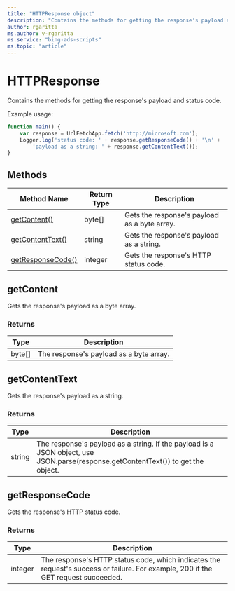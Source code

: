 ```yaml
---
title: "HTTPResponse object"
description: "Contains the methods for getting the response's payload and status code."
author: rgaritta
ms.author: v-rgaritta
ms.service: "bing-ads-scripts"
ms.topic: "article"
---
```


# HTTPResponse

Contains the methods for getting the response's payload and status code.


Example usage:
```javascript
function main() {
    var response = UrlFetchApp.fetch('http://microsoft.com');
    Logger.log('status code: ' + response.getResponseCode() + '\n' +
        'payload as a string: ' + response.getContentText());
}
```


## Methods

|Method Name|Return Type|Description|
|-|-|-
[getContent()](#getcontent)|byte[]|Gets the response's payload as a byte array.
[getContentText()](#getcontenttext)|string|Gets the response's payload as a string.
[getResponseCode()](#getresponsecode)|integer|Gets the response's HTTP status code.


## <a name="getcontent"></a>getContent

Gets the response's payload as a byte array.

### Returns

|Type|Description|
|-|-
byte[]|The response's payload as a byte array.


## <a name="getcontenttext"></a>getContentText

Gets the response's payload as a string.

### Returns

|Type|Description|
|-|-
string|The response's payload as a string. If the payload is a JSON object, use JSON.parse(response.getContentText()) to get the object.


## <a name="getresponsecode"></a>getResponseCode

Gets the response's HTTP status code.

### Returns

|Type|Description|
|-|-
integer|The response's HTTP status code, which indicates the request's success or failure. For example, 200 if the GET request succeeded.

